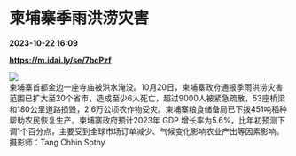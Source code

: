 # 柬埔寨季雨洪涝灾害

**2023-10-22 16:09**

**https://m.idai.ly/se/7bcPzf**

![](http://pic.yupoo.com/fotomag/a6415c0f/74e1219b.jpg)  
柬埔寨首都金边一座寺庙被洪水淹没。10月20日，柬埔寨政府通报季雨洪涝灾害范围已扩大至20个省市，造成至少6人死亡，超过9000人被紧急疏散，53座桥梁和180公里道路损毁，2.6万公顷农作物受灾。柬埔寨粮食储备局已下拨451吨稻种帮助农民恢复生产。柬埔寨政府预计2023年 GDP 增长率为5.6%，比年初预测下调1个百分点，主要受到全球市场订单减少、气候变化影响农业产出等因素影响。摄影师：Tang Chhin Sothy